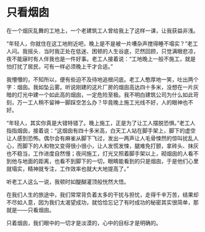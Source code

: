 # 只看烟囱

在一个烟灰乱舞的工地上，一个老建筑工人曾给我上了这样一课，让我获益非浅。 

“年轻人，你就住在这工地附近吧，晚上是不是被一片嘈杂声搅得睡不塌实？”老工人问。我摇头．当时我正处在低迷、困顿的人生谷底，茫然回顾，只觉满眼悲凉，夜不能寐时有人伴我也是一件好事。老工人接着说：“工地晚上一般不施工，就是怕打扰了居民，可有一样必须晚上干才合适。” 

我懵懵的，不知所以，便有些迫不及待地追根问底。老工人憨厚地一笑，吐出两个字：烟囱。我如坠云雾。听说刚建的这片厂房的烟囱高达四十多米，没想在一片灰暗的灯光中建一个如此高的烟囱，一定危险至极。我不明白建筑公司为什么如此苛刻，万一工人稍不留神一脚踩空怎么办？毕竟晚上施工光线不好，人的眼神也不好。 

“年轻人，其实你真是大错特错了。晚上施工，正是为了让工人摆脱恐惧。”老工人指指烟囱，接着说：“这烟囱有四十多米高，白天工人站在脚手架上，脚下的虚空让人感到恐怖。偶尔会有麻雀从脚下飞过，发出一两声让人毛骨悚然的惊叫扰乱人心，而脚下的人和物又变得很小很小，让人发慌发悚，腿难免打颤，拿砖头、抹灰也不稳当，工作进度自然慢；夜间施工，灯光又照着脚手架以上，砌烟囱的人看不到他与地面的距离，也看不到脚下的一切，眼睛能看到的只是烟囱，于是他们心里就塌实，精神就专注，工作效率也就大大地提高了。” 

听老工人这么一说，我顿时如醍醐灌顶般恍然大悟。 

在我们人生的旅途中，我们常常背负着太多的干扰与担忧，走得千辛万苦，结果却不尽如人意，因为我们太渴望成功，就恰恰忘记了有时成功的秘密其实很简单，那就是——只看烟囱。 

只着烟囱，我们眼中的一切才是淡漠的，心中的目标才是明确的。
 